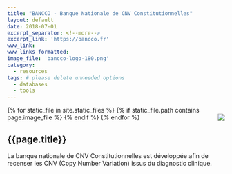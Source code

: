 ```yaml
---
title: "BANCCO - Banque Nationale de CNV Constitutionnelles"
layout: default
date: 2018-07-01
excerpt_separator: <!--more-->
excerpt_link: 'https://bancco.fr'
www_link:
www_links_formatted:
image_file: 'bancco-logo-180.png'
category:
  - resources
tags: # please delete unneeded options
  - databases
  - tools
---
```


{% for static_file in site.static_files %}
  {% if static_file.path contains page.image_file %}
<img style="float: right; " src="{{ static_file.path | relative_url}}" />
  {% endif %}
{% endfor %}

## {{page.title}}

La banque nationale de CNV Constitutionnelles est développée afin de recenser 
les CNV (Copy Number Variation) issus du diagnostic clinique.

<!--more-->

